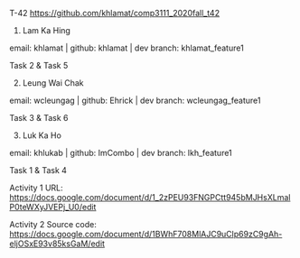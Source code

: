 T-42 https://github.com/khlamat/comp3111_2020fall_t42

1. Lam Ka Hing

email: khlamat | github: khlamat | dev branch: khlamat_feature1

Task 2 & Task 5

2. Leung Wai Chak

email: wcleungag | github: Ehrick | dev branch: wcleungag_feature1

Task 3 & Task 6

3. Luk Ka Ho

email: khlukab | github: ImCombo | dev branch: lkh_feature1

Task 1 & Task 4

Activity 1 URL: https://docs.google.com/document/d/1_2zPEU93FNGPCtt945bMJHsXLmalP0teWXyJVEPj_U0/edit

Activity 2 Source code: https://docs.google.com/document/d/1BWhF708MlAJC9uClp69zC9gAh-eljOSxE93v85ksGaM/edit
